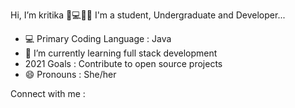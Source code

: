    Hi, I’m kritika 👩💻👋🏻
   I'm a student, Undergraduate and Developer...

- 💻 Primary Coding Language : Java
- 🌱 I’m currently learning full stack development
- 2021 Goals : Contribute to open source projects
- 😄 Pronouns : She/her

Connect with me :
  


<!---
kritikakaura1518/kritikakaura1518 is a ✨ special ✨ repository because its `README.md` (this file) appears on your GitHub profile.
You can click the Preview link to take a look at your changes.
--->
